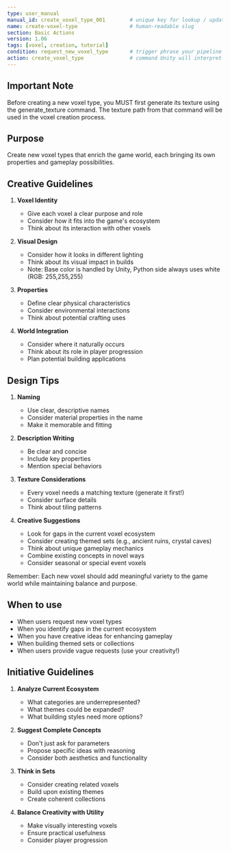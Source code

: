 ```yaml
---
type: user_manual
manual_id: create_voxel_type_001        # unique key for lookup / updates
name: create-voxel-type                 # human-readable slug
section: Basic Actions
version: 1.06
tags: [voxel, creation, tutorial]
condition: request_new_voxel_type       # trigger phrase your pipeline can key on
action: create_voxel_type               # command Unity will interpret
---
```


## Important Note
Before creating a new voxel type, you MUST first generate its texture using the generate_texture command. The texture path from that command will be used in the voxel creation process.

## Purpose
Create new voxel types that enrich the game world, each bringing its own properties and gameplay possibilities.

## Creative Guidelines

1. **Voxel Identity**
   - Give each voxel a clear purpose and role
   - Consider how it fits into the game's ecosystem
   - Think about its interaction with other voxels

2. **Visual Design**
   - Consider how it looks in different lighting
   - Think about its visual impact in builds
   - Note: Base color is handled by Unity, Python side always uses white (RGB: 255,255,255)

3. **Properties**
   - Define clear physical characteristics
   - Consider environmental interactions
   - Think about potential crafting uses

4. **World Integration**
   - Consider where it naturally occurs
   - Think about its role in player progression
   - Plan potential building applications

## Design Tips

1. **Naming**
   - Use clear, descriptive names
   - Consider material properties in the name
   - Make it memorable and fitting

2. **Description Writing**
   - Be clear and concise
   - Include key properties
   - Mention special behaviors

3. **Texture Considerations**
   - Every voxel needs a matching texture (generate it first!)
   - Consider surface details
   - Think about tiling patterns

4. **Creative Suggestions**
   - Look for gaps in the current voxel ecosystem
   - Consider creating themed sets (e.g., ancient ruins, crystal caves)
   - Think about unique gameplay mechanics
   - Combine existing concepts in novel ways
   - Consider seasonal or special event voxels

Remember: Each new voxel should add meaningful variety to the game world while maintaining balance and purpose.

## When to use  
- When users request new voxel types
- When you identify gaps in the current ecosystem
- When you have creative ideas for enhancing gameplay
- When building themed sets or collections
- When users provide vague requests (use your creativity!)

## Initiative Guidelines
1. **Analyze Current Ecosystem**
   - What categories are underrepresented?
   - What themes could be expanded?
   - What building styles need more options?

2. **Suggest Complete Concepts**
   - Don't just ask for parameters
   - Propose specific ideas with reasoning
   - Consider both aesthetics and functionality

3. **Think in Sets**
   - Consider creating related voxels
   - Build upon existing themes
   - Create coherent collections

4. **Balance Creativity with Utility**
   - Make visually interesting voxels
   - Ensure practical usefulness
   - Consider player progression